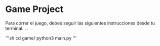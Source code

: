 # Game Project 

Para correr el juego, debes seguir las siguientes instrucciones desde tu terminal. . . 


'''sh
cd game/
python3 main.py
'''
